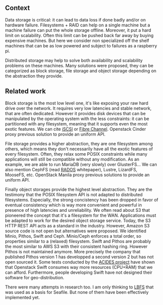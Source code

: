 ## Context

Data storage is critical: it can lead to data loss if done badly and/or on hardware failure.
Filesystems + RAID can help on a single machine but a machine failure can put the whole storage offline.
Moreover, it put a hard limit on scalability. Often this limit can be pushed back far away by buying expensive machines.
But here we consider non specialized off the shelf machines that can be as low powered and subject to failures as a raspberry pi.

Distributed storage may help to solve both availability and scalability problems on these machines.
Many solutions were proposed, they can be categorized as block storage, file storage and object storage depending on the abstraction they provide.

## Related work

Block storage is the most low level one, it's like exposing your raw hard drive over the network.
It requires very low latencies and stable network, that are often dedicated.
However it provides disk devices that can be manipulated by the operating system with the less constraints: it can be partitioned with any filesystem, meaning that it supports even the most exotic features.
We can cite [iSCSI](https://en.wikipedia.org/wiki/ISCSI) or [Fibre Channel](https://en.wikipedia.org/wiki/Fibre_Channel).
Openstack Cinder proxy previous solution to provide an uniform API.

File storage provides a higher abstraction, they are one filesystem among others, which means they don't necessarily have all the exotic features of every filesystem.
Often, they relax some POSIX constraints while many applications will still be compatible without any modification.
As an example, we are able to run MariaDB (very slowly) over GlusterFS...
We can also mention CephFS (read [RADOS](https://ceph.com/wp-content/uploads/2016/08/weil-rados-pdsw07.pdf) whitepaper), Lustre, LizardFS, MooseFS, etc.
OpenStack Manila proxy previous solutions to provide an uniform API.

Finally object storages provide the highest level abstraction.
They are the testimony that the POSIX filesystem API is not adapted to distributed filesystems.
Especially, the strong concistency has been dropped in favor of eventual consistency which is way more convenient and powerful in presence of high latencies and unreliability.
We often read about S3 that pioneered the concept that it's a filesystem for the WAN.
Applications must be adapted to work for the desired object storage service.
Today, the S3 HTTP REST API acts as a standard in the industry.
However, Amazon S3 source code is not open but alternatives were proposed.
We identified Minio, Pithos, Swift and Ceph.
Minio/Ceph enforces a total order, so properties similar to a (relaxed) filesystem.
Swift and Pithos are probably the most similar to AWS S3 with their consistent hashing ring.
However Pithos is not maintained anymore. More precisely the company that published Pithos version 1 has developped a second version 2 but has not open sourced it.
Some tests conducted by the [ACIDES project](https://acides.org/) have shown that Openstack Swift consumes way more resources (CPU+RAM) that we can afford. Furthermore, people developing Swift have not designed their software for geo-distribution.

There were many attempts in research too. I am only thinking to [LBFS](https://pdos.csail.mit.edu/papers/lbfs:sosp01/lbfs.pdf) that was used as a basis for Seafile. But none of them have been effectively implemented yet.
